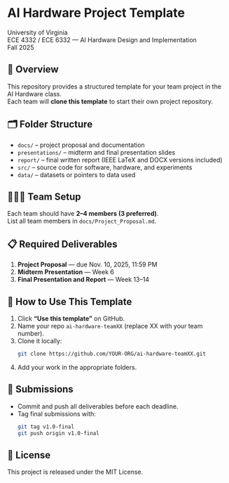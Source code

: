 # AI Hardware Project Template
University of Virginia  
ECE 4332 / ECE 6332 — AI Hardware Design and Implementation  
Fall 2025

## 🧭 Overview
This repository provides a structured template for your team project in the AI Hardware class.  
Each team will **clone this template** to start their own project repository.

## 🗂 Folder Structure
- `docs/` – project proposal and documentation  
- `presentations/` – midterm and final presentation slides  
- `report/` – final written report (IEEE LaTeX and DOCX versions included)  
- `src/` – source code for software, hardware, and experiments  
- `data/` – datasets or pointers to data used

## 🧑‍🤝‍🧑 Team Setup
Each team should have **2–4 members (3 preferred)**.  
List all team members in `docs/Project_Proposal.md`.

## 📋 Required Deliverables
1. **Project Proposal** — due Nov. 10, 2025, 11:59 PM  
2. **Midterm Presentation** — Week 6  
3. **Final Presentation and Report** — Week 13–14

## 🚀 How to Use This Template
1. Click **“Use this template”** on GitHub.  
2. Name your repo `ai-hardware-teamXX` (replace XX with your team number).  
3. Clone it locally:
   ```bash
   git clone https://github.com/YOUR-ORG/ai-hardware-teamXX.git
   ```
4. Add your work in the appropriate folders.

## 🧾 Submissions
- Commit and push all deliverables before each deadline.
- Tag final submissions with:
   ```bash
   git tag v1.0-final
   git push origin v1.0-final
   ```

## 📜 License
This project is released under the MIT License.
